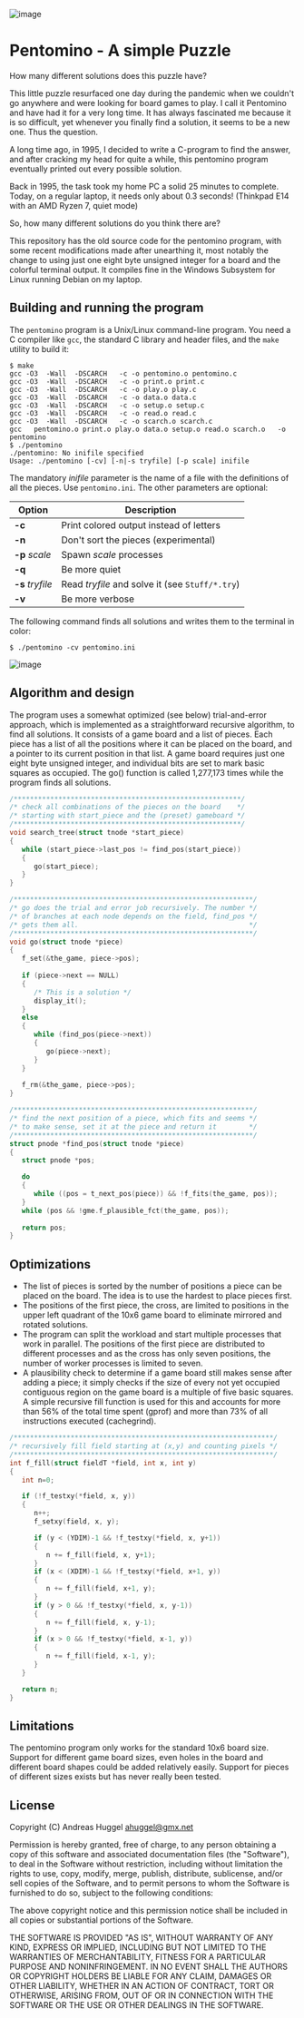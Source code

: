 ![image](https://raw.githubusercontent.com/ahuggel/pentomino/main/Stuff/pentomino.jpg)

# Pentomino - A simple Puzzle

How many different solutions does this puzzle have?

This little puzzle resurfaced one day during the pandemic when we couldn't go anywhere and were looking for board games to play. I call it Pentomino and have had it for a very long time. It has always fascinated me because it is so difficult, yet whenever you finally find a solution, it seems to be a new one. Thus the question.

A long time ago, in 1995, I decided to write a C-program to find the answer, and after cracking my head for quite a while, this pentomino program eventually printed out every possible solution.

Back in 1995, the task took my home PC a solid 25 minutes to complete. Today, on a regular laptop, it needs only about 0.3 seconds! (Thinkpad E14 with an AMD Ryzen 7, quiet mode)

So, how many different solutions do you think there are?

This repository has the old source code for the pentomino program, with some recent modifications made after unearthing it, most notably the change to using just one eight byte unsigned integer for a board and the colorful terminal output. It compiles fine in the Windows Subsystem for Linux running Debian on my laptop.

## Building and running the program

The ```pentomino``` program is a Unix/Linux command-line program. You need a C compiler like ```gcc```, the standard C library and header files, and the ```make``` utility to build it:

```
$ make
gcc -O3  -Wall  -DSCARCH   -c -o pentomino.o pentomino.c
gcc -O3  -Wall  -DSCARCH   -c -o print.o print.c
gcc -O3  -Wall  -DSCARCH   -c -o play.o play.c
gcc -O3  -Wall  -DSCARCH   -c -o data.o data.c
gcc -O3  -Wall  -DSCARCH   -c -o setup.o setup.c
gcc -O3  -Wall  -DSCARCH   -c -o read.o read.c
gcc -O3  -Wall  -DSCARCH   -c -o scarch.o scarch.c
gcc   pentomino.o print.o play.o data.o setup.o read.o scarch.o   -o pentomino
$ ./pentomino
./pentomino: No inifile specified
Usage: ./pentomino [-cv] [-n|-s tryfile] [-p scale] inifile
```

The mandatory _inifile_ parameter is the name of a file with the definitions of all the pieces. Use ```pentomino.ini```. The other parameters are optional:

| Option | Description | 
|  --- | --- |
| **-c** | Print colored output instead of letters |
| **-n** | Don't sort the pieces (experimental) |
| **-p** _scale_ | Spawn _scale_ processes |
| **-q** | Be more quiet |
| **-s** _tryfile_ | Read _tryfile_ and solve it (see ```Stuff/*.try```) |
| **-v** | Be more verbose |

The following command finds all solutions and writes them to the terminal in color:

```
$ ./pentomino -cv pentomino.ini
```
![image](https://raw.githubusercontent.com/ahuggel/pentomino/main/Stuff/solutions.png)

## Algorithm and design

The program uses a somewhat optimized (see below) trial-and-error approach, which is implemented as a straightforward recursive algorithm, to find all solutions. It consists of a game board and a list of pieces. Each piece has a list of all the positions where it can be placed on the board, and a pointer to its current position in that list. A game board requires just one eight byte unsigned integer, and individual bits are set to mark basic squares as occupied. The go() function is called 1,277,173 times while the program finds all solutions.

```c
/********************************************************/
/* check all combinations of the pieces on the board    */ 
/* starting with start_piece and the (preset) gameboard */
/********************************************************/
void search_tree(struct tnode *start_piece)
{
   while (start_piece->last_pos != find_pos(start_piece))
   {
      go(start_piece);
   }
}

/***********************************************************/
/* go does the trial and error job recursively. The number */
/* of branches at each node depends on the field, find_pos */
/* gets them all.                                          */
/***********************************************************/
void go(struct tnode *piece)
{
   f_set(&the_game, piece->pos);
   
   if (piece->next == NULL)
   {
      /* This is a solution */
      display_it();
   }
   else
   {
      while (find_pos(piece->next))
      {
         go(piece->next);
      }
   }
   
   f_rm(&the_game, piece->pos);
}

/***********************************************************/
/* find the next position of a piece, which fits and seems */
/* to make sense, set it at the piece and return it        */
/***********************************************************/
struct pnode *find_pos(struct tnode *piece)
{
   struct pnode *pos;

   do
   {
      while ((pos = t_next_pos(piece)) && !f_fits(the_game, pos));
   }
   while (pos && !gme.f_plausible_fct(the_game, pos));
   
   return pos;
}
```

## Optimizations

- The list of pieces is sorted by the number of positions a piece can be placed on the board. The idea is to use the hardest to place pieces first. 
- The positions of the first piece, the cross, are limited to positions in the upper left quadrant of the 10x6 game board to eliminate mirrored and rotated solutions.
- The program can split the workload and start multiple processes that work in parallel. The positions of the first piece are distributed to different processes and as the cross has only seven positions, the number of worker processes is limited to seven.
- A plausibility check to determine if a game board still makes sense after adding a piece; it simply checks if the size of every not yet occupied contiguous region on the game board is a multiple of five basic squares. A simple recursive fill function is used for this and accounts for more than 56% of the total time spent (gprof) and more than 73% of all instructions executed (cachegrind).

```c
/****************************************************************/
/* recursively fill field starting at (x,y) and counting pixels */
/****************************************************************/
int f_fill(struct fieldT *field, int x, int y)
{
   int n=0;

   if (!f_testxy(*field, x, y))
   {
      n++;
      f_setxy(field, x, y);

      if (y < (YDIM)-1 && !f_testxy(*field, x, y+1))
      {
         n += f_fill(field, x, y+1);
      }
      if (x < (XDIM)-1 && !f_testxy(*field, x+1, y))
      {
         n += f_fill(field, x+1, y);
      }
      if (y > 0 && !f_testxy(*field, x, y-1))
      {
         n += f_fill(field, x, y-1);
      }
      if (x > 0 && !f_testxy(*field, x-1, y))
      {
         n += f_fill(field, x-1, y);
      }
   }

   return n;
}
```

## Limitations

The pentomino program only works for the standard 10x6 board size. Support for different game board sizes, even holes in the board and different board shapes could be added relatively easily. Support for pieces of different sizes exists but has never really been tested.

## License

Copyright (C) Andreas Huggel <ahuggel@gmx.net>

Permission is hereby granted, free of charge, to any person obtaining a copy of this software
and associated documentation files (the "Software"), to deal in the Software without 
restriction, including without limitation the rights to use, copy, modify, merge, publish, 
distribute, sublicense, and/or sell copies of the Software, and to permit persons to whom the 
Software is furnished to do so, subject to the following conditions:

The above copyright notice and this permission notice shall be included in all copies or 
substantial portions of the Software.

THE SOFTWARE IS PROVIDED "AS IS", WITHOUT WARRANTY OF ANY KIND, EXPRESS OR IMPLIED, INCLUDING 
BUT NOT LIMITED TO THE WARRANTIES OF MERCHANTABILITY, FITNESS FOR A PARTICULAR PURPOSE AND 
NONINFRINGEMENT. IN NO EVENT SHALL THE AUTHORS OR COPYRIGHT HOLDERS BE LIABLE FOR ANY CLAIM, 
DAMAGES OR OTHER LIABILITY, WHETHER IN AN ACTION OF CONTRACT, TORT OR OTHERWISE, ARISING FROM, 
OUT OF OR IN CONNECTION WITH THE SOFTWARE OR THE USE OR OTHER DEALINGS IN THE SOFTWARE.
